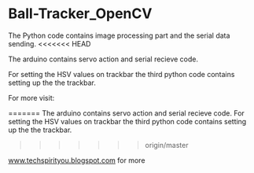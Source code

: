 # Ball-Tracker_OpenCV
The Python code contains image processing part and the serial data sending.
<<<<<<< HEAD

The arduino contains servo action and serial recieve code.

 For setting the HSV values on trackbar the third python code contains setting up the the trackbar.

For more visit: 

=======
The arduino contains servo action and serial recieve code.
For setting the HSV values on trackbar the third python code contains setting up the the trackbar.
>>>>>>> origin/master

www.techspirityou.blogspot.com for more
